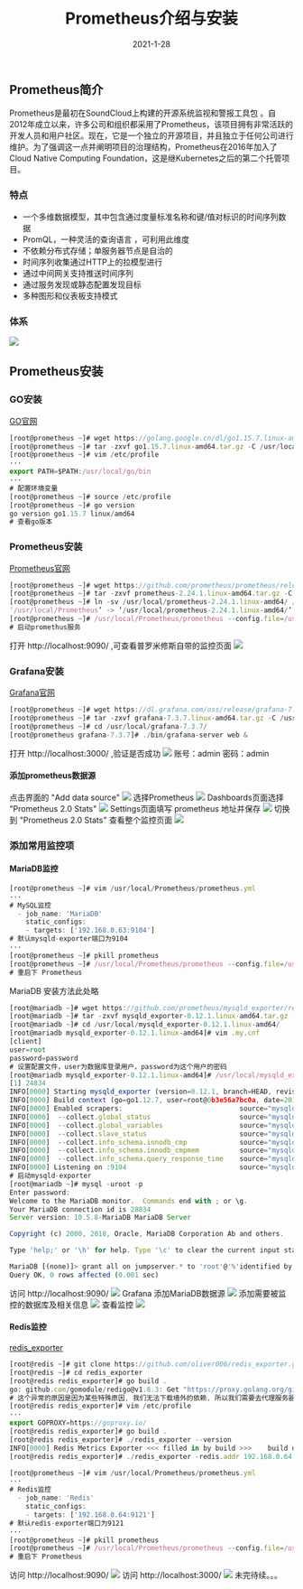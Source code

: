 ﻿---
title: Prometheus介绍与安装
date: 2021-1-28
updated:
description:
cover: https://img.imgdb.cn/item/601267593ffa7d37b3b746d1.jpg
tag:
  - Prometheus
categories:
  - 监控
---
## Prometheus简介
Prometheus是最初在SoundCloud上构建的开源系统监视和警报工具包 。自2012年成立以来，许多公司和组织都采用了Prometheus，该项目拥有非常活跃的开发人员和用户社区。现在，它是一个独立的开源项目，并且独立于任何公司进行维护。为了强调这一点并阐明项目的治理结构，Prometheus在2016年加入了 Cloud Native Computing Foundation，这是继Kubernetes之后的第二个托管项目。
###  特点
* 一个多维数据模型，其中包含通过度量标准名称和键/值对标识的时间序列数据
* PromQL，一种灵活的查询语言 ，可利用此维度
* 不依赖分布式存储；单服务器节点是自治的
* 时间序列收集通过HTTP上的拉模型进行
* 通过中间网关支持推送时间序列
* 通过服务发现或静态配置发现目标
* 多种图形和仪表板支持模式
###  体系
![](https://img.imgdb.cn/item/601264c73ffa7d37b3b5a3b6.jpg)
## Prometheus安装
### GO安装
[GO官网](https://golang.google.cn/)
```javascript
[root@prometheus ~]# wget https://golang.google.cn/dl/go1.15.7.linux-amd64.tar.gz
[root@prometheus ~]# tar -zxvf go1.15.7.linux-amd64.tar.gz -C /usr/local/
[root@prometheus ~]# vim /etc/profile
···
export PATH=$PATH:/usr/local/go/bin
···
# 配置环境变量
[root@prometheus ~]# source /etc/profile
[root@prometheus ~]# go version
go version go1.15.7 linux/amd64
# 查看go版本
```
### Prometheus安装
[Prometheus官网](https://prometheus.io/)
```javascript
[root@prometheus ~]# wget https://github.com/prometheus/prometheus/releases/download/v2.24.1/prometheus-2.24.1.linux-amd64.tar.gz
[root@prometheus ~]# tar -zxvf prometheus-2.24.1.linux-amd64.tar.gz -C /usr/local/
[root@prometheus ~]# ln -sv /usr/local/prometheus-2.24.1.linux-amd64/ /usr/local/Prometheus
‘/usr/local/Prometheus’ -> ‘/usr/local/prometheus-2.24.1.linux-amd64/’
[root@prometheus ~]# /usr/local/Prometheus/prometheus --config.file=/usr/local/Prometheus/prometheus.yml &
# 启动promethus服务
```
打开 http://localhost:9090/ ,可查看普罗米修斯自带的监控页面
![](https://img.imgdb.cn/item/60114bb03ffa7d37b32a1a85.png)
### Grafana安装
[Grafana官网](https://grafana.com/)
```javascript
[root@prometheus ~]# wget https://dl.grafana.com/oss/release/grafana-7.3.7.linux-amd64.tar.gz
[root@prometheus ~]# tar -zxvf grafana-7.3.7.linux-amd64.tar.gz -C /usr/local/
[root@prometheus ~]# cd /usr/local/grafana-7.3.7/
[root@prometheus grafana-7.3.7]# ./bin/grafana-server web &
```
打开 http://localhost:3000/ ,验证是否成功
![](https://img.imgdb.cn/item/60114be03ffa7d37b32a2e27.png)
账号：admin
密码：admin
#### 添加prometheus数据源
点击界面的 "Add data source" 
![](https://img.imgdb.cn/item/60114ff33ffa7d37b32c3ec9.jpg)
选择Prometheus
![](https://img.imgdb.cn/item/6011501a3ffa7d37b32c55ba.jpg)
Dashboards页面选择 "Prometheus 2.0 Stats"
![](https://img.imgdb.cn/item/6011515a3ffa7d37b32cfe2c.jpg)
Settings页面填写 prometheus 地址并保存
![](https://img.imgdb.cn/item/601150863ffa7d37b32c9247.jpg)
切换到 "Prometheus 2.0 Stats" 查看整个监控页面
![](https://img.imgdb.cn/item/601151a23ffa7d37b32d1fb8.jpg)
### 添加常用监控项
####  MariaDB监控
```javascript
[root@prometheus ~]# vim /usr/local/Prometheus/prometheus.yml
···
# MySQL监控
  - job_name: 'MariaDB'
    static_configs:
    - targets: ['192.168.0.63:9104']
# 默认mysqld-exporter端口为9104
···
[root@prometheus ~]# pkill prometheus
[root@prometheus ~]# /usr/local/Prometheus/prometheus --config.file=/usr/local/Prometheus/prometheus.yml &
# 重启下 Prometheus 
```
MariaDB 安装方法此处略
```javascript
[root@mariadb ~]# wget https://github.com/prometheus/mysqld_exporter/releases/download/v0.12.1/mysqld_exporter-0.12.1.linux-amd64.tar.gz
[root@mariadb ~]# tar -zxvf mysqld_exporter-0.12.1.linux-amd64.tar.gz -C /usr/local/
[root@mariadb ~]# cd /usr/local/mysqld_exporter-0.12.1.linux-amd64/
[root@mariadb mysqld_exporter-0.12.1.linux-amd64]# vim .my.cnf
[client]
user=root
password=password
# 设置配置文件，user为数据库登录用户，password为这个用户的密码
[root@mariadb mysqld_exporter-0.12.1.linux-amd64]# /usr/local/mysqld_exporter-0.12.1.linux-amd64/mysqld_exporter --config.my-cnf="/usr/local/mysqld_exporter-0.12.1.linux-amd64/.my.cnf" &
[1] 24834
INFO[0000] Starting mysqld_exporter (version=0.12.1, branch=HEAD, revision=48667bf7c3b438b5e93b259f3d17b70a7c9aff96)  source="mysqld_exporter.go:257"
INFO[0000] Build context (go=go1.12.7, user=root@0b3e56a7bc0a, date=20190729-12:35:58)  source="mysqld_exporter.go:258"
INFO[0000] Enabled scrapers:                             source="mysqld_exporter.go:269"
INFO[0000]  --collect.global_status                      source="mysqld_exporter.go:273"
INFO[0000]  --collect.global_variables                   source="mysqld_exporter.go:273"
INFO[0000]  --collect.slave_status                       source="mysqld_exporter.go:273"
INFO[0000]  --collect.info_schema.innodb_cmp             source="mysqld_exporter.go:273"
INFO[0000]  --collect.info_schema.innodb_cmpmem          source="mysqld_exporter.go:273"
INFO[0000]  --collect.info_schema.query_response_time    source="mysqld_exporter.go:273"
INFO[0000] Listening on :9104                            source="mysqld_exporter.go:283"
# 启动mysqld-exporter
[root@mariadb ~]# mysql -uroot -p
Enter password: 
Welcome to the MariaDB monitor.  Commands end with ; or \g.
Your MariaDB connection id is 28834
Server version: 10.5.8-MariaDB MariaDB Server

Copyright (c) 2000, 2018, Oracle, MariaDB Corporation Ab and others.

Type 'help;' or '\h' for help. Type '\c' to clear the current input statement.

MariaDB [(none)]> grant all on jumpserver.* to 'root'@'%'identified by 'password';   
Query OK, 0 rows affected (0.001 sec)
```
访问 http://localhost:9090/ 
![](https://img.imgdb.cn/item/60124f963ffa7d37b3a85b8c.jpg)
Grafana 添加MariaDB数据源
![](https://img.imgdb.cn/item/601152e33ffa7d37b32dc15f.jpg)
添加需要被监控的数据库及相关信息
![](https://img.imgdb.cn/item/601153503ffa7d37b32dfd0b.jpg)
查看监控
![](https://img.imgdb.cn/item/601251be3ffa7d37b3a96852.jpg)
####  Redis监控
[redis_exporter](https://github.com/oliver006/redis_exporter)
```javascript
[root@redis ~]# git clone https://github.com/oliver006/redis_exporter.git
[root@redis ~]# cd redis_exporter
[root@redis redis_exporter]# go build .
go: github.com/gomodule/redigo@v1.8.3: Get "https://proxy.golang.org/github.com/gomodule/redigo/@v/v1.8.3.mod": dial tcp 172.217.27.145:443: i/o timeout
# 这个异常的原因是因为某些特殊原因, 我们无法下载墙外的依赖, 所以我们需要去代理服务器进行下载
[root@redis redis_exporter]# vim /etc/profile
···
export GOPROXY=https://goproxy.io/
[root@redis redis_exporter]# go build .
[root@redis redis_exporter]# ./redis_exporter --version
INFO[0000] Redis Metrics Exporter <<< filled in by build >>>    build date: <<< filled in by build >>>    sha1: <<< filled in by build >>>    Go: go1.15.7    GOOS: linux    GOARCH: amd64 
[root@redis redis_exporter]# ./redis_exporter -redis.addr 192.168.0.64:6379 -redis.password "password" & 
```
```javascript
[root@prometheus ~]# vim /usr/local/Prometheus/prometheus.yml
···
# Redis监控
  - job_name: 'Redis'
    static_configs:
    - targets: ['192.168.0.64:9121']               
# 默认redis-exporter端口为9121
···
[root@prometheus ~]# pkill prometheus
[root@prometheus ~]# /usr/local/Prometheus/prometheus --config.file=/usr/local/Prometheus/prometheus.yml &
# 重启下 Prometheus 
```
访问 http://localhost:9090/ 
![](https://img.imgdb.cn/item/601262b23ffa7d37b3b414b3.jpg)
访问 http://localhost:3000/ 
![](https://img.imgdb.cn/item/601263153ffa7d37b3b46cd4.jpg)
未完待续。。。
